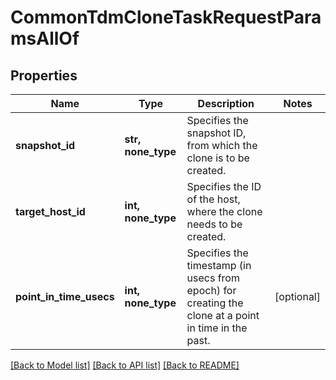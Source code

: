 # CommonTdmCloneTaskRequestParamsAllOf


## Properties
Name | Type | Description | Notes
------------ | ------------- | ------------- | -------------
**snapshot_id** | **str, none_type** | Specifies the snapshot ID, from which the clone is to be created. | 
**target_host_id** | **int, none_type** | Specifies the ID of the host, where the clone needs to be created. | 
**point_in_time_usecs** | **int, none_type** | Specifies the timestamp (in usecs from epoch) for creating the clone at a point in time in the past. | [optional] 

[[Back to Model list]](../README.md#documentation-for-models) [[Back to API list]](../README.md#documentation-for-api-endpoints) [[Back to README]](../README.md)


